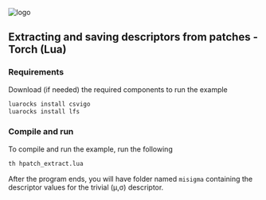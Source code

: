 ![logo](https://hpatches.github.io/assets/hpatches-logo.png "logo") 
## Extracting and saving descriptors from patches - Torch (Lua)

### Requirements
Download (if needed) the required components to run the example

```sh
luarocks install csvigo
luarocks install lfs
```

### Compile and run

To compile and run the example, run the following

```sh 
th hpatch_extract.lua
```

After the program ends, you will have folder named `misigma`
containing the descriptor values for the trivial (&#956;,&#963;)
descriptor.


